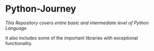 # Python-Journey
_This Repository covers entire basic and intermediate level of Python Language_

It also includes some of the important libraries with exceptional functionality.
